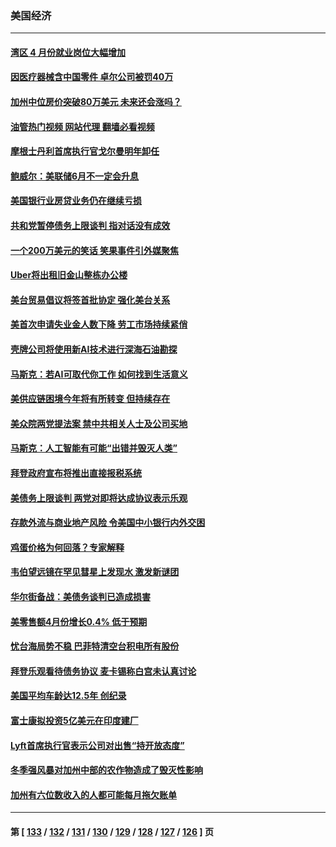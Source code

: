 ### 美国经济
---
#### [湾区 4 月份就业岗位大幅增加](../../pages/ncid1078158/n14000744.md?05210045) 
#### [因医疗器械含中国零件 卓尔公司被罚40万](../../pages/ncid1078158/n14000672.md?05210045) 
#### [加州中位房价突破80万美元 未来还会涨吗？](../../pages/ncid1078158/n14000614.md?05210045) 
#### [油管热门视频 网站代理 翻墙必看视频](http://138.2.39.72:81/youtube.html?epic-marker?05210045)
#### [摩根士丹利首席执行官戈尔曼明年卸任](../../pages/ncid1078158/n14000537.md?05210045) 
#### [鲍威尔：美联储6月不一定会升息](../../pages/ncid1078158/n14000568.md?05210045) 
#### [美国银行业房贷业务仍在继续亏损](../../pages/ncid1078158/n14000509.md?05210045) 
#### [共和党暂停债务上限谈判 指对话没有成效](../../pages/ncid1078158/n14000470.md?05210045) 
#### [一个200万美元的笑话 笑果事件引外媒聚焦](../../pages/ncid1078158/n14000272.md?05210045) 
#### [Uber将出租旧金山整栋办公楼](../../pages/ncid1078158/n14000120.md?05210045) 
#### [美台贸易倡议将签首批协定 强化美台关系](../../pages/ncid1078158/n14000054.md?05210045) 
#### [美首次申请失业金人数下降 劳工市场持续紧俏](../../pages/ncid1078158/n13999780.md?05210045) 
#### [壳牌公司将使用新AI技术进行深海石油勘探](../../pages/ncid1078158/n13999213.md?05210045) 
#### [马斯克：若AI可取代你工作 如何找到生活意义](../../pages/ncid1078158/n13999079.md?05210045) 
#### [美供应链困境今年将有所转变 但持续存在](../../pages/ncid1078158/n13999097.md?05210045) 
#### [美众院两党提法案 禁中共相关人士及公司买地](../../pages/ncid1078158/n13999002.md?05210045) 
#### [马斯克：人工智能有可能“出错并毁灭人类”](../../pages/ncid1078158/n13999060.md?05210045) 
#### [拜登政府宣布将推出直接报税系统](../../pages/ncid1078158/n13998966.md?05210045) 
#### [美债务上限谈判 两党对即将达成协议表示乐观](../../pages/ncid1078158/n13998794.md?05210045) 
#### [存款外流与商业地产风险 令美国中小银行内外交困](../../pages/ncid1078158/n13998457.md?05210045) 
#### [鸡蛋价格为何回落？专家解释](../../pages/ncid1078158/n13998478.md?05210045) 
#### [韦伯望远镜在罕见彗星上发现水 激发新谜团](../../pages/ncid1078158/n13998309.md?05210045) 
#### [华尔街备战：美债务谈判已造成损害](../../pages/ncid1078158/n13998286.md?05210045) 
#### [美零售额4月份增长0.4% 低于预期](../../pages/ncid1078158/n13998256.md?05210045) 
#### [忧台海局势不稳 巴菲特清空台积电所有股份](../../pages/ncid1078158/n13998249.md?05210045) 
#### [拜登乐观看待债务协议 麦卡锡称白宫未认真讨论](../../pages/ncid1078158/n13997670.md?05210045) 
#### [美国平均车龄达12.5年 创纪录](../../pages/ncid1078158/n13997415.md?05210045) 
#### [富士康拟投资5亿美元在印度建厂](../../pages/ncid1078158/n13997524.md?05210045) 
#### [Lyft首席执行官表示公司对出售“持开放态度”](../../pages/ncid1078158/n13997231.md?05210045) 
#### [冬季强风暴对加州中部的农作物造成了毁灭性影响](../../pages/ncid1078158/n13997224.md?05210045) 
#### [加州有六位数收入的人都可能每月拖欠账单](../../pages/ncid1078158/n13997200.md?05210045) 

---
#### 第 [ [133](./133.md?05210045) / [132](./132.md?05210045) / [131](./131.md?05210045) / [130](./130.md?05210045) / [129](./129.md?05210045) / [128](./128.md?05210045) / [127](./127.md?05210045) / [126](./126.md?05210045) ] 页
